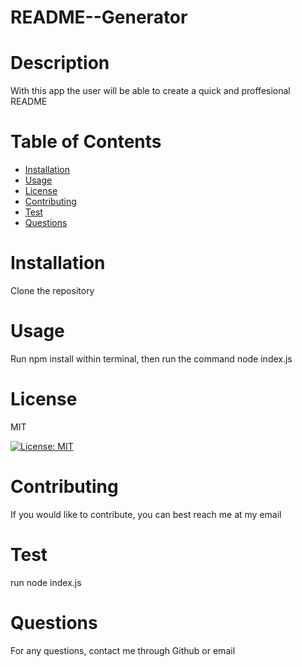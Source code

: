 # README--Generator


  # Description
  With this app the user will be able to create a quick and proffesional README


  # Table of Contents 
  * [Installation](#installation)
  * [Usage](#usage)
  * [License](#license)
  * [Contributing](#contributing)
  * [Test](#test)
  * [Questions](#questions)

  # Installation

  Clone the repository


  # Usage

  Run npm install within terminal, then run the command node index.js 


  # License

  MIT

  [![License: MIT](https://img.shields.io/badge/License-MIT-yellow.svg)](https://opensource.org/licenses/MIT)


  # Contributing

  If you would like to contribute, you can best reach me at my email


  # Test
  run node index.js


  # Questions

  For any questions, contact me through Github or email



